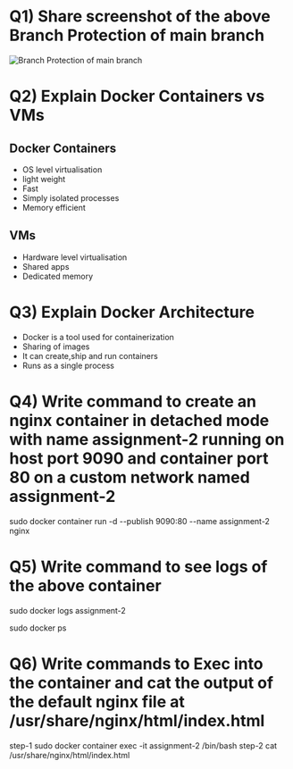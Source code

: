 # Q1) Share screenshot of the above Branch Protection of main branch

![Branch Protection of main branch](https://user-images.githubusercontent.com/62700476/194774394-a514f13d-35b8-42e2-90a0-0504059f3fad.png)


# Q2) Explain Docker Containers vs VMs

## Docker Containers

- OS level virtualisation
- light weight
- Fast
- Simply isolated processes 
- Memory efficient

## VMs

- Hardware level virtualisation
- Shared apps
- Dedicated memory

# Q3) Explain Docker Architecture

- Docker is a tool used for containerization
- Sharing of images
- It can create,ship and run containers
- Runs as a single process

# Q4) Write command to create an nginx container in detached mode with name assignment-2 running on host port 9090 and container port 80 on a custom network named assignment-2

sudo docker container run -d --publish 9090:80 --name assignment-2 nginx

# Q5) Write command to see logs of the above container

sudo docker logs assignment-2

sudo docker ps

# Q6) Write commands to Exec into the container and cat the output of the default nginx file at /usr/share/nginx/html/index.html

step-1 sudo docker container exec -it assignment-2 /bin/bash 
step-2  cat /usr/share/nginx/html/index.html

